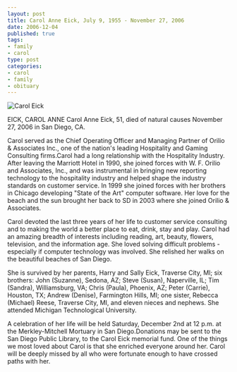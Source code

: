 ```yaml
--- 
layout: post
title: Carol Anne Eick, July 9, 1955 - November 27, 2006
date: 2006-12-04
published: true
tags: 
- family
- carol
type: post
categories: 
- carol
- family
- obituary
---
```

![Carol Eick](http://media.eick.us/2010/07/2006-04-20-at-21-36-07.jpg "Carol and Jasmine")

EICK, CAROL ANNE Carol Anne Eick, 51, died of natural causes November 27, 2006 in San Diego, CA. 

Carol served as the Chief Operating Officer and Managing Partner of Orilio &amp; Associates Inc., one of the nation's leading Hospitality and Gaming Consulting firms.Carol had a long relationship with the Hospitality Industry. After leaving the Marriott Hotel in 1990, she joined forces with W. F. Orilio and Associates, Inc., and was instrumental in bringing new reporting technology to the hospitality industry and helped shape the industry standards on customer service. In 1999 she joined forces with her brothers in Chicago developing "State of the Art" computer software. Her love for the beach and the sun brought her back to SD in 2003 where she joined Orilio &amp; Associates.

Carol devoted the last three years of her life to customer service consulting and to making the world a better place to eat, drink, stay and play. Carol had an amazing breadth of interests including reading, art, beauty, flowers, television, and the information age. She loved solving difficult problems - especially if computer technology was involved. She relished her walks on the beautiful beaches of San Diego.

She is survived by her parents, Harry and Sally Eick, Traverse City, MI; six brothers: John (Suzanne), Sedona, AZ; Steve (Susan), Naperville, IL; Tim (Sandra), Williamsburg, VA; Chris (Paula), Phoenix, AZ; Peter (Carrie), Houston, TX; Andrew (Denise), Farmington Hills, MI; one sister, Rebecca (Michael) Reese, Traverse City, MI, and eleven nieces and nephews. She attended Michigan Technological University.

A celebration of her life will be held Saturday, December 2nd at 12 p.m. at the Merkley-Mitchell Mortuary in San Diego.Donations may be sent to the San Diego Public Library, to the Carol Eick memorial fund. One of the things we most loved about Carol is that she enriched everyone around her. Carol will be deeply missed by all who were fortunate enough to have crossed paths with her.
